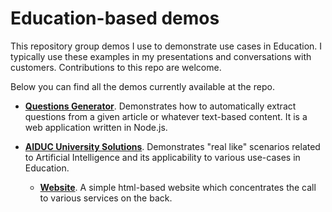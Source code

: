 # Education-based demos

This repository group demos I use to demonstrate use cases in Education. I typically use these examples in my presentations and conversations with customers. Contributions to this repo are welcome.

Below you can find all the demos currently available at the repo.

* **[Questions Generator](/gcp/questionsgenerator/)**. Demonstrates how to automatically extract questions from a given article or whatever text-based content. It is a web application written in Node.js.

* **[AIDUC University Solutions](/gcp/aiduc-university/)**. Demonstrates "real like" scenarios related to Artificial Intelligence and its applicability to various use-cases in Education.
  * **[Website](/gcp/aiduc-university/website/)**. A simple html-based website which concentrates the call to various services on the back.
